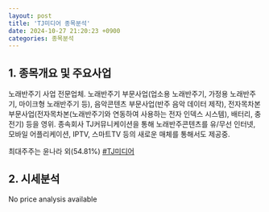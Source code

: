 ```yaml
---
layout: post
title: 'TJ미디어 종목분석'
date: 2024-10-27 21:20:23 +0900
categories: 종목분석
---
```


## 1. 종목개요 및 주요사업

노래반주기 사업 전문업체. 노래반주기 부문사업(업소용 노래반주기, 가정용 노래반주기, 마이크형 노래반주기 등), 음악콘텐츠 부문사업(반주 음악 데이터 제작), 전자목차본 부문사업(전자목차본(노래반주기와 연동하여 사용하는 전자 인덱스 시스템), 배터리, 충전기) 등을 영위. 종속회사 TJ커뮤니케이션을 통해 노래반주콘텐츠를 유/무선 인터넷, 모바일 어플리케이션, IPTV, 스마트TV 등의 새로운 매체를 통해서도 제공중.

최대주주는 윤나라 외(54.81%)
[#TJ미디어](#)

## 2. 시세분석

No price analysis available
